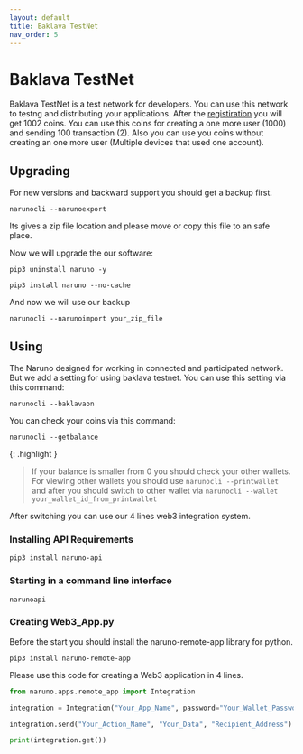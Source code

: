 ```yaml
---
layout: default
title: Baklava TestNet
nav_order: 5
---
```


# Baklava TestNet

Baklava TestNet is a test network for developers. You can use this network to testng and distributing your applications. After the [registiration](https://naruno.org/baklava-testnet/) you will get 1002 coins. You can use this coins for creating a one more user (1000) and sending 100 transaction (2). Also you can use you coins without creating an one more user (Multiple devices that used one account).

## Upgrading
For new versions and backward support you should get a backup first.

```console
narunocli --narunoexport
```

Its gives a zip file location and please move or copy this file to an safe place.

Now we will upgrade the our software:
```console
pip3 uninstall naruno -y
``` 
```console
pip3 install naruno --no-cache
``` 

And now we will use our backup

```console
narunocli --narunoimport your_zip_file
```

## Using

The Naruno designed for working in connected and participated network. But we add a setting for using baklava testnet. You can use this setting via this command:
```console
narunocli --baklavaon
```

You can check your coins via this command:

```console
narunocli --getbalance
```

{: .highlight }
> If your balance is smaller from 0 you should check your other wallets. For viewing other wallets you should use `narunocli --printwallet` and after you should switch to other wallet via `narunocli --wallet your_wallet_id_from_printwallet`

After switching you can use our 4 lines web3 integration system.

### Installing API Requirements

```console
pip3 install naruno-api
```

### Starting in a command line interface

```console
narunoapi
```

### Creating Web3_App.py

Before the start you should install the naruno-remote-app library for python.

```console
pip3 install naruno-remote-app
```

Please use this code for creating a Web3 application in 4 lines.

```python
from naruno.apps.remote_app import Integration

integration = Integration("Your_App_Name", password="Your_Wallet_Password", host="localhost")

integration.send("Your_Action_Name", "Your_Data", "Recipient_Address")

print(integration.get())
```

